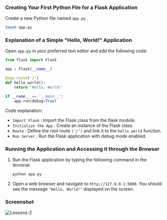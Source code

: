 <div class="space-y-3">
  <h3 class="text-lg leading-snug dark:text-zinc-300"><strong>Creating Your First Python File for a Flask Application</strong></h3>
    <p>Create a new Python file named <code>app.py</code> .</p>
    
```bash
touch app.py
```
</div>

<div class="space-y-3">
  <h3 class="text-lg leading-snug dark:text-zinc-300"><strong>Explanation of a Simple "Hello, World!" Application</strong></h3>
  <p>Open <code>app.py</code> in your preferred text editor and add the following code:</p>

```python
from flask import Flask

app = Flask(__name__)

@app.route('/')
def hello_world():
    return 'Hello, World!'

if __name__ == '__main__':
    app.run(debug=True)
```

  <p>Code explanation:</p>
  <ul className="list-disc space-y-3 pb-2 pl-10">
    <li><code>Import Flask</code> : Import the Flask class from the flask module.</li>
    <li><code>Initialize the App</code> : Create an instance of the Flask class.</li>
    <li><code>Route</code> : Define the root route <code>('/')</code> and link it to the <code>hello_world</code> function.</li>
    <li><code>Run Server</code> : Run the Flask application with debug mode enabled.</li> 
  </ul>
</div>

<div class="space-y-3">
  <h3 class="text-lg leading-snug dark:text-zinc-300"><strong>Running the Application and Accessing it through the Browser</strong></h3>
  <ol className="list-decimal space-y-3 pb-2 pl-10">
  <li>
    <p>Run the Flask application by typing the following command in the terminal:</p>
    
```bash
python app.py
```
  </li>

  <li>
    <p>Open a web browser and navigate to <code>http://127.0.0.1:5000</code>. You should see the message <code>"Hello, World!"</code> displayed on the screen.</p>
  </li>
  </ol>
</div>

<div class="space-y-3">
  <h3 class="text-lg leading-snug dark:text-zinc-300"><strong>Screenshot</strong></h3>
  <p class="rounded-xl w-full border border-zinc-200 dark:border-zinc-800">
    <img 
      src="https://res.cloudinary.com/aiiimmmm/image/upload/v1725611982/Lessons-2-02_ilddw0.png" 
      alt="Lessons-2" 
    />
  </p>
</div>
